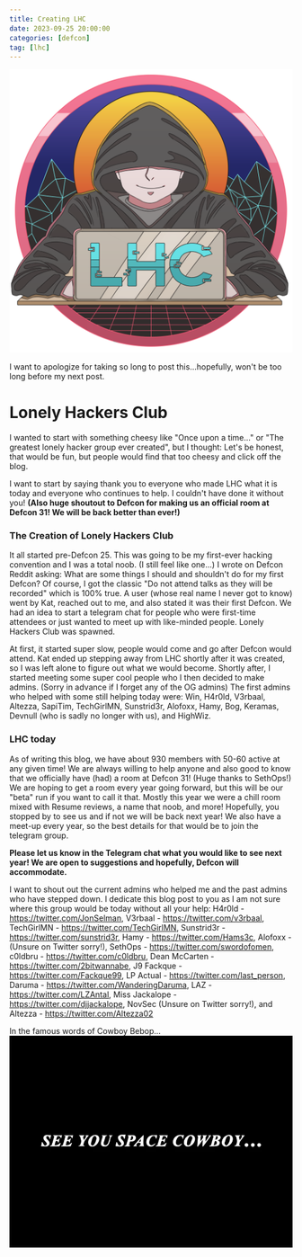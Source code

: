 ```yaml
---
title: Creating LHC
date: 2023-09-25 20:00:00
categories: [defcon]
tag: [lhc]
---
```


<img src = "/assets/LHC_Awol_no_BG.png">

I want to apologize for taking so long to post this...hopefully, won't be too long before my next post.

# Lonely Hackers Club

I wanted to start with something cheesy like "Once upon a time..." or "The greatest lonely hacker group ever created", but I thought: Let's be honest, that would be fun, but people would find that too cheesy and click off the blog.

I want to start by saying thank you to everyone who made LHC what it is today and everyone who continues to help. I couldn't have done it without you! **(Also huge shoutout to Defcon for making us an official room at Defcon 31! We will be back better than ever!)**

### The Creation of Lonely Hackers Club

It all started pre-Defcon 25. This was going to be my first-ever hacking convention and I was a total noob. (I still feel like one...) I wrote on Defcon Reddit asking: What are some things I should and shouldn't do for my first Defcon? Of course, I got the classic "Do not attend talks as they will be recorded" which is 100% true.
A user (whose real name I never got to know) went by Kat, reached out to me, and also stated it was their first Defcon. We had an idea to start a telegram chat for people who were first-time attendees or just wanted to meet up with like-minded people. Lonely Hackers Club was spawned. 

At first, it started super slow, people would come and go after Defcon would attend. Kat ended up stepping away from LHC shortly after it was created, so I was left alone to figure out what we would become. Shortly after, I started meeting some super cool people who I then decided to make admins. (Sorry in advance if I forget any of the OG admins)
The first admins who helped with some still helping today were: Win, H4r0ld, V3rbaal, Altezza, SapiTim, TechGirlMN, Sunstrid3r, Alofoxx, Hamy, Bog, Keramas, Devnull (who is sadly no longer with us), and HighWiz.

### LHC today

As of writing this blog, we have about 930 members with 50-60 active at any given time! We are always willing to help anyone and also good to know that we officially have (had) a room at Defcon 31! (Huge thanks to SethOps!) We are hoping to get a room every year going forward, but this will be our "beta" run if you want to call it that. Mostly this year we were a chill room mixed with Resume reviews, a name that noob, and more! Hopefully, you stopped by to see us and if not we will be back next year! We also have a meet-up every year, so the best details for that would be to join the telegram group.

**Please let us know in the Telegram chat what you would like to see next year! We are open to suggestions and hopefully, Defcon will accommodate.**

I want to shout out the current admins who helped me and the past admins who have stepped down. I dedicate this blog post to you as I am not sure where this group would be today without all your help: H4r0ld - https://twitter.com/JonSelman, V3rbaal - https://twitter.com/v3rbaal, TechGirlMN - https://twitter.com/TechGirlMN, Sunstrid3r - https://twitter.com/sunstrid3r, Hamy - https://twitter.com/Hams3c, Alofoxx - (Unsure on Twitter sorry!), SethOps - https://twitter.com/swordofomen, c0ldbru - https://twitter.com/c0ldbru, Dean McCarten - https://twitter.com/2bitwannabe, J9 Fackque - https://twitter.com/Fackque99, LP Actual - https://twitter.com/last_person, Daruma - https://twitter.com/WanderingDaruma, LAZ - https://twitter.com/LZAntal, Miss Jackalope - https://twitter.com/djjackalope, NovSec (Unsure on Twitter sorry!), and Altezza - https://twitter.com/Altezza02

In the famous words of Cowboy Bebop...
<img src= "/assets/seeyouspacecowboy.png">
 
